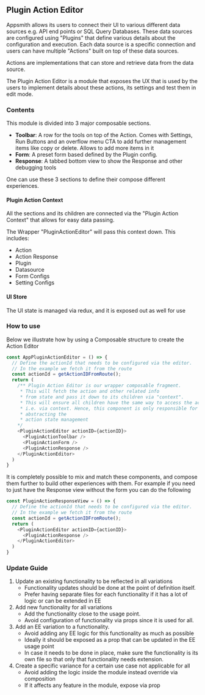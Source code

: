 ## Plugin Action Editor

Appsmith allows its users to connect their UI to various different
data sources e.g. API end points or SQL Query Databases.
These data sources are configured using "Plugins" that define various details about
the configuration and execution. Each data source is a specific connection and
users can have multiple "Actions" built on top of these data sources.

Actions are implementations that can store and retrieve data from the data source.

The Plugin Action Editor is a module that exposes the UX that is used by the users
to implement details about these actions, its settings and test them in edit mode.

### Contents

This module is divided into 3 major composable sections.

- **Toolbar**: A row for the tools on top of the Action. Comes with Settings, Run Buttons and an overflow menu CTA to add further management items like copy or delete. Allows to add more items in it
- **Form**: A preset form based defined by the Plugin config.
- **Response**: A tabbed bottom view to show the Response and other debugging tools

One can use these 3 sections to define their compose different experiences.

#### Plugin Action Context

All the sections and its children are connected via the "Plugin Action Context" that allows for easy data passing.

The Wrapper "PluginActionEditor" will pass this context down. This includes:

- Action
- Action Response
- Plugin
- Datasource
- Form Configs
- Setting Configs

#### UI Store

The UI state is managed via redux, and it is exposed out as well for use

### How to use

Below we illustrate how by using a Composable structure to create the Action Editor

```typescript jsx
const AppPluginActionEditor = () => {
  // Define the actionId that needs to be configured via the editor.
  // In the example we fetch it from the route
  const actionId = getActionIDFromRoute();
  return (
    /** Plugin Action Editor is our wrapper composable fragment.
     * This will fetch the action and other related info
     * from state and pass it down to its children via "context".
     * This will ensure all children have the same way to access the action
     * i.e. via context. Hence, this component is only responsible for
     * abstracting the
     * action state management
    */
    <PluginActionEditor actionID={actionID}>
      <PluginActionToolbar />
      <PluginActionForm />
      <PluginActionResponse />
    </PluginActionEditor>
  )
}

```

It is completely possible to mix and match these components, and compose them further to build
other experiences with them.
For example if you need to just have the Response view without the form
you can do the following

```typescript jsx
const PluginActionResponseView = () => {
  // Define the actionId that needs to be configured via the editor.
  // In the example we fetch it from the route
  const actionId = getActionIDFromRoute();
  return (
    <PluginActionEditor actionID={actionID}>
      <PluginActionResponse />
    </PluginActionEditor>
  )
}
```

### Update Guide

1. Update an existing functionality to be reflected in all variations
   - Functionality updates should be done at the point of definition itself.
   - Prefer having separate files for each functionality if it has a lot of logic or can be extended in EE
2. Add new functionality for all variations
   - Add the functionality close to the usage point.
   - Avoid configuration of functionality via props since it is used for all.
3. Add an EE variation to a functionality.
   - Avoid adding any EE logic for this functionality as much as possible
   - Ideally it should be exposed as a prop that can be updated in the EE usage point
   - In case it needs to be done in place, make sure the functionality is its own file so that only that functionality
     needs extension.
4. Create a specific variance for a certain use case not applicable for all
   - Avoid adding the logic inside the module instead override via composition
   - If it affects any feature in the module, expose via prop

